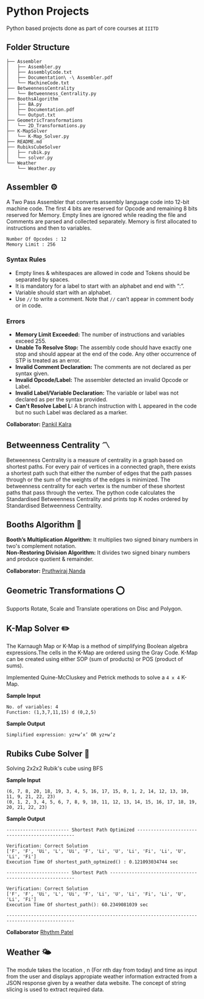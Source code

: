 # Python Projects

Python based projects done as part of core courses at `IIITD`

## Folder Structure  

```
├── Assembler
│   ├── Assembler.py
│   ├── AssemblyCode.txt
│   ├── Documentation\ -\ Assembler.pdf
│   └── MachineCode.txt
├── BetweennessCentrality
│   └── Betweenness_Centrality.py
├── BoothsAlgorithm
│   ├── BA.py
│   ├── Documentation.pdf
│   └── Output.txt
├── GeometricTransformations
│   └── 2D_Transformations.py
├── K-MapSolver
│   └── K-Map_Solver.py
├── README.md
├── RubiksCubeSolver
│   ├── rubik.py
│   └── solver.py
└── Weather
    └── Weather.py
```

## Assembler :gear:

A Two Pass Assembler that converts assembly language code into 12-bit machine code. The first 4 bits are reserved for Opcode and remaining 8 bits reserved for Memory. Empty lines are ignored while reading the file and Comments are parsed and collected separately. Memory is first allocated to instructions and then to variables.

```
Number Of Opcodes : 12 
Memory Limit : 256
```

### Syntax Rules

- Empty lines & whitespaces are allowed in code and Tokens should be separated by spaces.
- It is mandatory for a label to start with an alphabet and end with “:”.
- Variable should start with an alphabet.
- Use `//` to write a comment. Note that `//` can’t appear in comment body or in code.

### Errors   

- **Memory Limit Exceeded:** The number of instructions and variables exceed 255.
- **Unable To Resolve Stop:** The assembly code should have exactly one stop and should appear at the end of the code. Any other occurrence of STP is treated as an error.
- **Invalid Comment Declaration:** The comments are not declared as per syntax given.
- **Invalid Opcode/Label:** The assembler detected an invalid Opcode or Label.
- **Invalid Label/Variable Declaration:** The variable or label was not declared as per the syntax provided.
- **Can't Resolve Label L:** A branch instruction with L appeared in the code but no such Label was declared as a marker.

**Collaborator:** [Pankil Kalra](https://github.com/pankilkalra)

## Betweenness Centrality :part_alternation_mark:
Betweenness Centrality is a measure of centrality in a graph based on shortest paths. For every pair of vertices in a connected graph, there exists a shortest path such that either the number of edges that the path passes through or the sum of the weights of the edges is minimized. The betweenness centrality for each vertex is the number of these shortest paths that pass through the vertex. The python code calculates the Standardised Betweenness Centrality and prints top K nodes ordered by Standardised Betweenness Centrality.

## Booths Algorithm :memo:

**Booth’s Multiplication Algorithm:** It multiplies two signed binary numbers in two's complement notation.   
**Non-Restoring Division Algorithm:** It divides two signed binary numbers and produce quotient & remainder.

**Collaborator:** [Pruthwiraj Nanda](https://github.com/pruthwi07) 

## Geometric Transformations :o:

Supports Rotate, Scale and Translate operations on Disc and Polygon.

## K-Map Solver :pencil2:

The Karnaugh Map or K-Map is a method of simplifying Boolean algebra expressions.The cells in the K-Map are ordered using the Gray Code. K-Map can be created using either SOP (sum of products) or POS (product of sums).

Implemented Quine-McCluskey and Petrick methods to solve a `4 x 4` K-Map.

**Sample Input**
```
No. of variables: 4
Function: (1,3,7,11,15) d (0,2,5) 
```
**Sample Output**
```
Simplified expression: yz+w’x’ OR yz+w’z
```

## Rubiks Cube Solver :wrench:

Solving 2x2x2 Rubik's cube using BFS

**Sample Input**
```
(6, 7, 8, 20, 18, 19, 3, 4, 5, 16, 17, 15, 0, 1, 2, 14, 12, 13, 10, 11, 9, 21, 22, 23)
(0, 1, 2, 3, 4, 5, 6, 7, 8, 9, 10, 11, 12, 13, 14, 15, 16, 17, 18, 19, 20, 21, 22, 23)
```
**Sample Output**
```
----------------------- Shortest Path Optimized -----------------------------------------------

Verification: Correct Solution
['F', 'F', 'Ui', 'L', 'Ui', 'F', 'Li', 'U', 'Li', 'Fi', 'Li', 'U', 'Li', 'Fi']
Execution Time Of shortest_path_optmized() : 0.121093034744 sec

----------------------- Shortest Path ---------------------------------------------------------

Verification: Correct Solution
['F', 'F', 'Ui', 'L', 'Ui', 'F', 'Li', 'U', 'Li', 'Fi', 'Li', 'U', 'Li', 'Fi']
Execution Time Of shortest_path(): 60.2349081039 sec

-----------------------------------------------------------------------------------------------
```
**Collaborator** [Rhythm Patel](https://github.com/rhythm-patel)

## Weather :sun_behind_small_cloud:
The module takes the location , n (For nth day from today) and time as input from the user and displays
appropiate weather information extracted from a JSON response given by a weather data website.
The concept of string slicing is used to extract required data.
